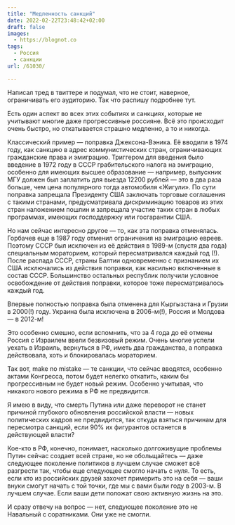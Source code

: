 ```yaml
---
title: "Медленность санкций"
date: 2022-02-22T23:48:42+02:00
draft: false
images:
  - https://blognot.co
tags:
  - Россия
  - санкции
url: /61030/

---
```

Написал тред в твиттере и подумал, что не стоит, наверное, ограничивать его аудиторию. Так что распишу подробнее тут.

Есть один аспект во всех этих событиях и санкциях, которые не учитывают многие даже прогрессивные россияне. Всё это происходит очень быстро, но откатывается страшно медленно, а то и никогда.
<!--more-->
Классический пример — поправка Джексона-Вэника. Её вводили в 1974 году, как санкцию в адрес коммунистических стран, ограничивающих гражданские права и эмиграцию. Триггером для введения было введение в 1972 году в СССР грабительского налога на эмиграцию, особенно для имеющих высшее образование — например, выпускник МГУ должен был заплатить для выезда 12200 рублей — это в два раза больше, чем цена популярного тогда автомобиля «Жигули». По сути поправка запрещала Президенту США заключать торговые соглашения с такими странами, предусматривала дискриминацию товаров из этих стран наложением пошлин и запрещала участие таких стран в любых программах, имеющих господдержку или госгарантии США.

Но нам сейчас интересно другое — то, как эта поправка отменялась. Горбачев еще в 1987 году отменил ограничения на эмиграцию евреев. Поэтому СССР был исключен из её действия в 1989-м (спустя два года) специальным мораторием, который пересматривался каждый год (!). 
После распада СССР, страны Балтии одновременно с признанием их США исключались из действия поправки, как насильно включенные в состав СССР. Большинство остальных республик получили условное освобождение от действия поправки, которое тоже пересматривалось каждый год.

Впервые полностью поправка была отменена для Кыргызстана и Грузии в 2000(!) году. Украина была исключена в 2006-м(!), Россия и Молдова — в 2012-м! 

Это особенно смешно, если вспомнить, что за 4 года до её отмены Россия с Израилем ввели безвизовый режим. Очень многие успели уехать в Израиль, вернуться в РФ, иметь два гражданства, а поправка действовала, хоть и блокировалась мораторием.

Так вот, make no mistake — те санкции, что сейчас вводятся, особенно актами Конгресса, потом будет нелегко откатить, каким бы прогрессивным не будет новый режим. Особенно учитывая, что никакого нового режима в РФ не предвидится.

Я имею в виду, что смерть Путина или даже переворот не станет причиной глубокого обновления российской власти — новых политических кадров не предвидится, так откуда взяться причинам для пересмотра санкций, если 90% их фигурантов останется в действующей власти?

Кое-кто в РФ, конечно, понимает, насколько долгоживущие проблемы Путин сейчас создает всей стране, но не обольщайтесь — даже следующее поколение политиков в лучшем случае сможет всё разгрести так, чтобы еще следующее смогло начать с нуля. То есть, если кто из российских друзей захочет примерить это на себя — ваши внуки смогут начать с той точки, где мы с вами были году в 2003-м. В лучшем случае. Если ваши дети положат свою активную жизнь на это. 

И сразу отвечу на вопрос — нет, следующее поколение это не Навальный с соратниками. Они уже не смогли. 